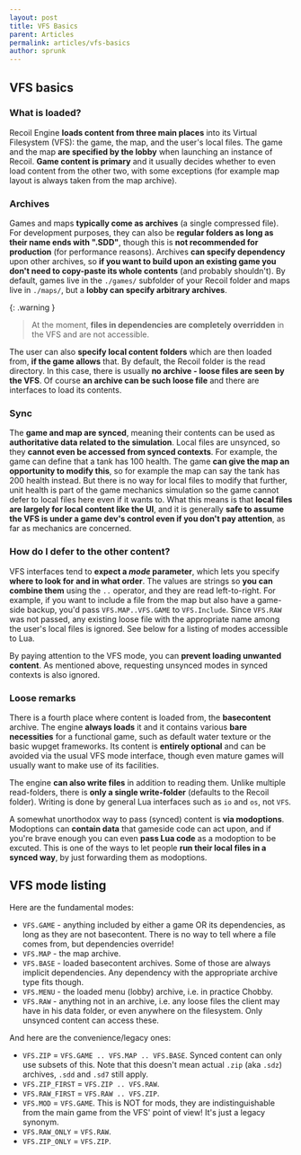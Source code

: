 ```yaml
---
layout: post
title: VFS Basics
parent: Articles
permalink: articles/vfs-basics
author: sprunk
---
```


## VFS basics

### What is loaded?

Recoil Engine **loads content from three main places** into its Virtual Filesystem (VFS): the game, the map, and the user's local files.
The game and the map **are specified by the lobby** when launching an instance of Recoil.
**Game content is primary** and it usually decides whether to even load content from the other two, with some exceptions (for example map layout is always taken from the map archive).

### Archives

Games and maps **typically come as archives** (a single compressed file).
For development purposes, they can also be **regular folders as long as their name ends with ".SDD"**, though this is **not recommended for production** (for performance reasons).
Archives **can specify dependency** upon other archives, so **if you want to build upon an existing game you don't need to copy-paste its whole contents** (and probably shouldn't).
By default, games live in the `./games/` subfolder of your Recoil folder and maps live in `./maps/`, but a **lobby can specify arbitrary archives**.

{: .warning }
> At the moment, **files in dependencies are completely overridden** in the VFS and are not accessible.

The user can also **specify local content folders** which are then loaded from, **if the game allows** that.
By default, the Recoil folder is the read directory.
In this case, there is usually **no archive - loose files are seen by the VFS**.
Of course **an archive can be such loose file** and there are interfaces to load its contents.

### Sync

The **game and map are synced**, meaning their contents can be used as **authoritative data related to the simulation**.
Local files are unsynced, so they **cannot even be accessed from synced contexts**.
For example, the game can define that a tank has 100 health.
The game **can give the map an opportunity to modify this**, so for example the map can say the tank has 200 health instead.
But there is no way for local files to modify that further, unit health is part of the game mechanics simulation so the game cannot defer to local files here even if it wants to.
What this means is that **local files are largely for local content like the UI**, and it is generally **safe to assume the VFS is under a game dev's control even if you don't pay attention**, as far as mechanics are concerned.

### How do I defer to the other content?

VFS interfaces tend to **expect a _mode_ parameter**, which lets you specify **where to look for and in what order**.
The values are strings so **you can combine them** using the `..` operator, and they are read left-to-right.
For example, if you want to include a file from the map but also have a game-side backup, you'd pass `VFS.MAP..VFS.GAME` to `VFS.Include`.
Since `VFS.RAW` was not passed, any existing loose file with the appropriate name among the user's local files is ignored.
See below for a listing of modes accessible to Lua.

By paying attention to the VFS mode, you can **prevent loading unwanted content**.
As mentioned above, requesting unsynced modes in synced contexts is also ignored.

### Loose remarks

There is a fourth place where content is loaded from, the **basecontent** archive.
The engine **always loads** it and it contains various **bare necessities** for a functional game, such as default water texture or the basic wupget frameworks.
Its content is **entirely optional** and can be avoided via the usual VFS mode interface, though even mature games will usually want to make use of its facilities.

The engine **can also write files** in addition to reading them.
Unlike multiple read-folders, there is **only a single write-folder** (defaults to the Recoil folder).
Writing is done by general Lua interfaces such as `io` and `os`, not `VFS`.

A somewhat unorthodox way to pass (synced) content is **via modoptions**.
Modoptions can **contain data** that gameside code can act upon, and if you're brave enough you can even **pass Lua code** as a modoption to be excuted.
This is one of the ways to let people **run their local files in a synced way**, by just forwarding them as modoptions.

## VFS mode listing
Here are the fundamental modes:

* `VFS.GAME` - anything included by either a game OR its dependencies, as long as they are not basecontent. There is no way to tell where a file comes from, but dependencies override!
* `VFS.MAP` - the map archive.
* `VFS.BASE` - loaded basecontent archives. Some of those are always implicit dependencies. Any dependency with the appropriate archive type fits though.
* `VFS.MENU` - the loaded menu (lobby) archive, i.e. in practice Chobby.
* `VFS.RAW` - anything not in an archive, i.e. any loose files the client may have in his data folder, or even anywhere on the filesystem. Only unsynced content can access these.

And here are the convenience/legacy ones:

* `VFS.ZIP` = `VFS.GAME .. VFS.MAP .. VFS.BASE`. Synced content can only use subsets of this. Note that this doesn't mean actual `.zip` (aka `.sdz`) archives, `.sdd` and `.sd7` still apply.
* `VFS.ZIP_FIRST` = `VFS.ZIP .. VFS.RAW`.
* `VFS.RAW_FIRST` = `VFS.RAW .. VFS.ZIP`.
* `VFS.MOD` = `VFS.GAME`. This is NOT for mods, they are indistinguishable from the main game from the VFS' point of view! It's just a legacy synonym.
* `VFS.RAW_ONLY` = `VFS.RAW`.
* `VFS.ZIP_ONLY` = `VFS.ZIP`.

